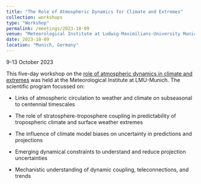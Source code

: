 ```yaml
---
title: "The Role of Atmospheric Dynamics for Climate and Extremes"
collection: workshops
type: "Workshop"
permalink: /meetings/2023-10-09
venue: "Meteorological Institute at Ludwig-Maximilians-University Munich"
date: 2023-10-09
location: "Munich, Germany"
---
```


9-13 October 2023


This five-day workshop on the [role of atmospheric dynamics in climate and extremes](https://www.aparc-climate.org/meetings/the-role-of-atmospheric-dynamics-for-climate-and-extremes/) was held at the Meteorological Institute at LMU-Munich.  The scientific program focussed on:

* Links of atmospheric circulation to weather and climate on subseasonal to centennial timescales

* The role of stratosphere-troposphere coupling in predictability of tropospheric climate and surface weather extremes

* The influence of climate model biases on uncertainty in predictions and projections

* Emerging dynamical constraints to understand and reduce projection uncertainties

* Mechanistic understanding of dynamic coupling, teleconnections, and trends


